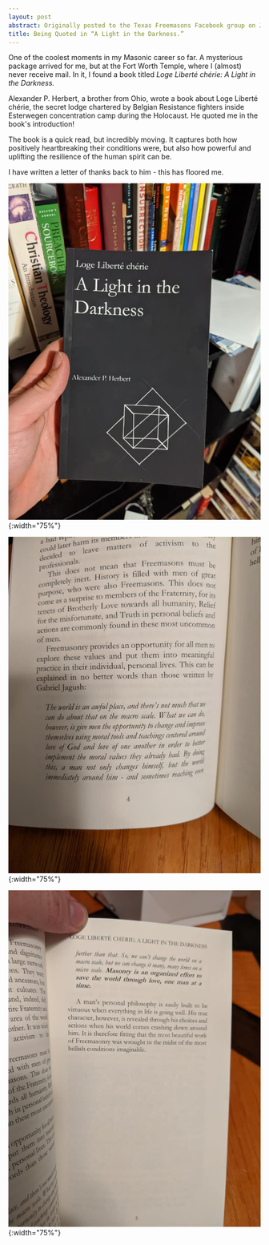 ```yaml
---
layout: post
abstract: Originally posted to the Texas Freemasons Facebook group on June 9, 2020, and uploaded with minor edits for clarity.
title: Being Quoted in “A Light in the Darkness.”
---
```

[cover]: /images/2020-06-09-cover.jpg#center
[intro page 1]: /images/2020-06-09-intro-1.jpg#center
[intro page 4]: /images/2020-06-09-intro-4.jpg#center
[intro page 5]: /images/2020-06-09-intro-5.jpg#center

One of the coolest moments in my Masonic career so far. A mysterious package arrived for me, but at the Fort Worth Temple, where I (almost) never receive mail. In it, I found a book titled *Loge Liberté chérie: A Light in the Darkness.*

Alexander P. Herbert, a brother from Ohio, wrote a book about Loge Liberté chérie, the secret lodge chartered by Belgian Resistance fighters inside Esterwegen concentration camp during the Holocaust. He quoted me in the book's introduction!

The book is a quick read, but incredibly moving. It captures both how positively heartbreaking their conditions were, but also how powerful and uplifting the resilience of the human spirit can be.

I have written a letter of thanks back to him - this has floored me.

![Cover of "A Light in the Darkness."][cover]{:width="75%"}

![Fourth page of introduction.][intro page 4]{:width="75%"}

![Fifth page of introduction.][intro page 5]{:width="75%"}